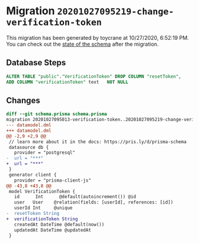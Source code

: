 # Migration `20201027095219-change-verification-token`

This migration has been generated by toycrane at 10/27/2020, 6:52:19 PM.
You can check out the [state of the schema](./schema.prisma) after the migration.

## Database Steps

```sql
ALTER TABLE "public"."VerificationToken" DROP COLUMN "resetToken",
ADD COLUMN "verificationToken" text   NOT NULL 
```

## Changes

```diff
diff --git schema.prisma schema.prisma
migration 20201027095013-verification-token..20201027095219-change-verification-token
--- datamodel.dml
+++ datamodel.dml
@@ -2,9 +2,9 @@
 // learn more about it in the docs: https://pris.ly/d/prisma-schema
 datasource db {
   provider = "postgresql"
-  url = "***"
+  url = "***"
 }
 generator client {
   provider = "prisma-client-js"
@@ -43,8 +43,8 @@
 model VerificationToken {
   id      Int      @default(autoincrement()) @id
   user   User    @relation(fields: [userId], references: [id])
   userId Int     @unique
-  resetToken String
+  verificationToken String
   createdAt DateTime @default(now())
   updatedAt DateTime @updatedAt
 }
```


